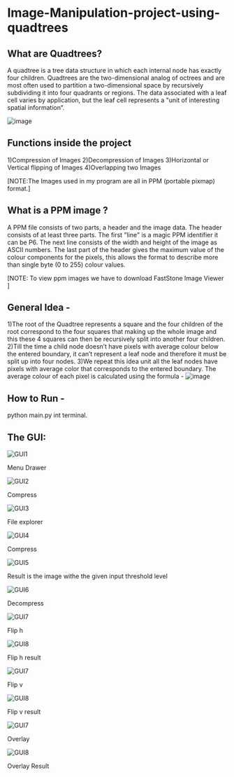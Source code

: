 # Image-Manipulation-project-using-quadtrees

## What are Quadtrees?
A quadtree is a tree data structure in which each internal node has exactly four children. Quadtrees are the two-dimensional analog of octrees and are most often used to partition a two-dimensional space by recursively subdividing it into four quadrants or regions. The data associated with a leaf cell varies by application, but the leaf cell represents a "unit of interesting spatial information“.


![image](https://user-images.githubusercontent.com/69303551/127506441-b381175f-331c-4222-9afd-1dfc87e59132.png)


## Functions inside the project
1)Compression of Images 
2)Decompression of Images
3)Horizontal or Vertical flipping of Images 
4)Overlapping two Images


[NOTE:The Images used in my program are all in PPM (portable pixmap) format.]


## What is a PPM image ?
A PPM file consists of two parts, a header and the image data. The header consists of at least three parts. The first "line" is a magic PPM identifier it can be P6. The next line consists of the width and height of the image as ASCII numbers. The last part of the header gives the maximum value of the colour components for the pixels, this allows the format to describe more than single byte (0 to 255) colour values. 

[NOTE: To view ppm images we have to download FastStone Image Viewer ]

## General Idea -
1)The root of the Quadtree represents a square and the four children of the root correspond to the four squares that making up the whole image and this these 4 squares can then be recursively split into another four children. 
2)Till the time a child node doesn’t have pixels with average colour below the entered boundary, it can’t represent a leaf node and therefore it must be split up into four nodes. 3)We repeat this idea unit all the leaf nodes have pixels with average color that corresponds to the entered boundary.
The average colour of each pixel is calculated using the formula -
![image](https://user-images.githubusercontent.com/69303551/127506046-e27f9cd1-9c68-47ac-8802-0dc03acb9bdf.png)


## How to Run -

python<version> main.py int terminal.
  
  
## The GUI:
![GUI1](https://github.com/nayansute/Image-Manipulation-using-Quadtree-in-C/blob/master/screenshots/menudrawer.png)
 
 Menu Drawer
  
  
  
  
![GUI2](https://github.com/nayansute/Image-Manipulation-using-Quadtree-in-C/blob/master/screenshots/Compress.png)
  
  
  Compress
  
  
  
  
![GUI3](https://github.com/nayansute/Image-Manipulation-using-Quadtree-in-C/blob/master/screenshots/File.png)
  
  
  File explorer
  
  
  
  
![GUI4](https://github.com/nayansute/Image-Manipulation-using-Quadtree-in-C/blob/master/screenshots/Compress.png)
  
  
  Compress
  
  
  
  
![GUI5](https://github.com/nayansute/Image-Manipulation-using-Quadtree-in-C/blob/master/screenshots/CompressResult.png)
  
  
  Result is the image withe the given input threshold level
  
  
  
  
![GUI6](https://github.com/nayansute/Image-Manipulation-using-Quadtree-in-C/blob/master/screenshots/DecompressResult.png)
  

  Decompress
  
  
  
  
![GUI7](https://github.com/nayansute/Image-Manipulation-using-Quadtree-in-C/blob/master/screenshots/Fliph.png)
  
  
  Flip h
  
  
  
  
![GUI8](https://github.com/nayansute/Image-Manipulation-using-Quadtree-in-C/blob/master/screenshots/Fliphresult.png)
  
  
  Flip h result
  
  
  
  
  
 ![GUI7](https://github.com/nayansute/Image-Manipulation-using-Quadtree-in-C/blob/master/screenshots/Flipv.png)
  
  
  Flip v
  
  
  
  
![GUI8](https://github.com/nayansute/Image-Manipulation-using-Quadtree-in-C/blob/master/screenshots/FlipvResult.png)
  
  
  Flip v result
  
  
  
  
 ![GUI7](https://github.com/nayansute/Image-Manipulation-using-Quadtree-in-C/blob/master/screenshots/overlay.png)
  
  
  Overlay
  
  
  
  
![GUI8](https://github.com/nayansute/Image-Manipulation-using-Quadtree-in-C/blob/master/screenshots/overlayresult.png)
  
  
  Overlay Result
  
  
  
  
